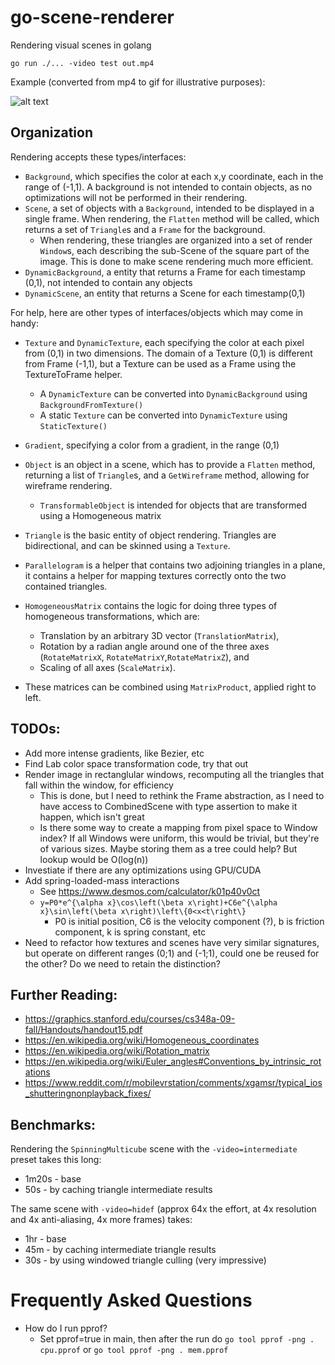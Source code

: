 # go-scene-renderer
Rendering visual scenes in golang

`go run ./... -video test out.mp4`

Example (converted from mp4 to gif for illustrative purposes):

![alt text](https://github.com/libeks/go-scene-renderer/blob/main/gallery/cube_sine.gif)

## Organization
Rendering accepts these types/interfaces:
* `Background`, which specifies the color at each x,y coordinate, each in the range of (-1,1). A background is not intended to contain objects, as no optimizations will not be performed in their rendering. 
* `Scene`, a set of objects with a `Background`, intended to be displayed in a single frame. When rendering,
  the `Flatten` method will be called, which returns a set of `Triangle`s and a `Frame` for the background.
  * When rendering, these triangles are organized into a set of render `Window`s, each describing the sub-Scene of the square part of the image. This is done to make scene rendering much more efficient.
* `DynamicBackground`, a entity that returns a Frame for each timestamp (0,1), not intended to contain any objects
* `DynamicScene`, an entity that returns a Scene for each timestamp(0,1)

For help, here are other types of interfaces/objects which may come in handy:
* `Texture` and `DynamicTexture`, each specifying the color at each pixel from (0,1) in two dimensions. The domain of a Texture (0,1) is different from Frame (-1,1), but a Texture can be used as a Frame using the TextureToFrame helper.
  * A `DynamicTexture` can be converted into `DynamicBackground` using `BackgroundFromTexture()`
  * A static `Texture` can be converted into `DynamicTexture` using `StaticTexture()`
* `Gradient`, specifying a color from a gradient, in the range (0,1)
* `Object` is an object in a scene, which has to provide a `Flatten` method, returning a list of `Triangle`s, and a `GetWireframe` method, allowing for wireframe rendering.
  * `TransformableObject` is intended for objects that are transformed using a Homogeneous matrix

* `Triangle` is the basic entity of object rendering. Triangles are bidirectional, and can be skinned using a `Texture`.
* `Parallelogram` is a helper that contains two adjoining triangles in a plane, it contains a helper for mapping textures correctly onto the two contained triangles.

* `HomogeneousMatrix` contains the logic for doing three types of homogeneous transformations, which are:
	* Translation by an arbitrary 3D vector (`TranslationMatrix`), 
	* Rotation by a radian angle around one of the three axes (`RotateMatrixX`, `RotateMatrixY`,`RotateMatrixZ`), and
	* Scaling of all axes (`ScaleMatrix`). 
* These matrices can be combined using `MatrixProduct`, applied right to left.

## TODOs:
* Add more intense gradients, like Bezier, etc
* Find Lab color space transformation code, try that out
* Render image in rectanglular windows, recomputing all the triangles that fall within the window, for efficiency
  * This is done, but I need to rethink the Frame abstraction, as I need to have access to CombinedScene with type assertion to make it happen, which isn't great
  * Is there some way to create a mapping from pixel space to Window index? If all Windows were uniform, this would be trivial, but they're of various sizes. Maybe storing them as a tree could help? But lookup would be O(log(n))
* Investiate if there are any optimizations using GPU/CUDA
* Add spring-loaded-mass interactions
  * See https://www.desmos.com/calculator/k01p40v0ct
  * `y=P0*e^{\alpha x}\cos\left(\beta x\right)+C6e^{\alpha x}\sin\left(\beta x\right)\left\{0<x<t\right\}`
    * P0 is initial position, C6 is the velocity component (?), b is friction component, k is spring constant, etc
* Need to refactor how textures and scenes have very similar signatures, but operate on different ranges (0;1) and (-1;1), could one be reused for the other? Do we need to retain the distinction?


## Further Reading:
* https://graphics.stanford.edu/courses/cs348a-09-fall/Handouts/handout15.pdf
* https://en.wikipedia.org/wiki/Homogeneous_coordinates
* https://en.wikipedia.org/wiki/Rotation_matrix
* https://en.wikipedia.org/wiki/Euler_angles#Conventions_by_intrinsic_rotations
* https://www.reddit.com/r/mobilevrstation/comments/xgamsr/typical_ios_shutteringnonplayback_fixes/


## Benchmarks:
Rendering the `SpinningMulticube` scene with the `-video=intermediate` preset takes this long:
* 1m20s - base
* 50s - by caching triangle intermediate results

The same scene with `-video=hidef` (approx 64x the effort, at 4x resolution and 4x anti-aliasing, 4x more frames) takes:
* 1hr - base
* 45m - by caching intermediate triangle results
* 30s - by using windowed triangle culling (very impressive)


# Frequently Asked Questions
* How do I run pprof?
  * Set pprof=true in main, then after the run do  `go tool pprof -png . cpu.pprof` or `go tool pprof -png . mem.pprof`